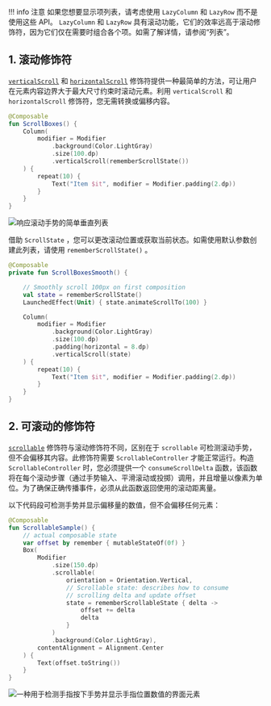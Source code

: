 !!! info 注意
    如果您想要显示项列表，请考虑使用 `LazyColumn` 和 `LazyRow` 而不是使用这些 API。 `LazyColumn` 和 `LazyRow` 具有滚动功能，它们的效率远高于滚动修饰符，因为它们仅在需要时组合各个项。如需了解详情，请参阅“列表”。

## 1. 滚动修饰符

[`verticalScroll`](https://developer.android.com/images/jetpack/compose/gestures-simplescroll.gif?hl=zh-cn) 和 [`horizontalScroll`](https://developer.android.com/reference/kotlin/androidx/compose/foundation/package-summary?hl=zh-cn#horizontalScroll(androidx.compose.ui.Modifier,androidx.compose.foundation.ScrollState,kotlin.Boolean,androidx.compose.foundation.gestures.FlingBehavior,kotlin.Boolean)) 修饰符提供一种最简单的方法，可让用户在元素内容边界大于最大尺寸约束时滚动元素。利用 `verticalScroll` 和 `horizontalScroll` 修饰符，您无需转换或偏移内容。

```kotlin
@Composable
fun ScrollBoxes() {
    Column(
        modifier = Modifier
            .background(Color.LightGray)
            .size(100.dp)
            .verticalScroll(rememberScrollState())
    ) {
        repeat(10) {
            Text("Item $it", modifier = Modifier.padding(2.dp))
        }
    }
}
```

![响应滚动手势的简单垂直列表](https://developer.android.com/images/jetpack/compose/gestures-simplescroll.gif?hl=zh-cn)

借助 `ScrollState` ，您可以更改滚动位置或获取当前状态。如需使用默认参数创建此列表，请使用 `rememberScrollState()` 。

```kotlin
@Composable
private fun ScrollBoxesSmooth() {

    // Smoothly scroll 100px on first composition
    val state = rememberScrollState()
    LaunchedEffect(Unit) { state.animateScrollTo(100) }

    Column(
        modifier = Modifier
            .background(Color.LightGray)
            .size(100.dp)
            .padding(horizontal = 8.dp)
            .verticalScroll(state)
    ) {
        repeat(10) {
            Text("Item $it", modifier = Modifier.padding(2.dp))
        }
    }
}
```

## 2. 可滚动的修饰符

[`scrollable`](https://developer.android.com/reference/kotlin/androidx/compose/foundation/gestures/package-summary?hl=zh-cn#scrollable(androidx.compose.ui.Modifier,androidx.compose.foundation.gestures.ScrollableState,androidx.compose.foundation.gestures.Orientation,kotlin.Boolean,kotlin.Boolean,androidx.compose.foundation.gestures.FlingBehavior,androidx.compose.foundation.interaction.MutableInteractionSource)) 修饰符与滚动修饰符不同，区别在于 `scrollable` 可检测滚动手势，但不会偏移其内容。此修饰符需要 `ScrollableController` 才能正常运行。构造 `ScrollableController` 时，您必须提供一个 `consumeScrollDelta` 函数，该函数将在每个滚动步骤（通过手势输入、平滑滚动或投掷）调用，并且增量以像素为单位。为了确保正确传播事件，必须从此函数返回使用的滚动距离量。

以下代码段可检测手势并显示偏移量的数值，但不会偏移任何元素：

```kotlin
@Composable
fun ScrollableSample() {
    // actual composable state
    var offset by remember { mutableStateOf(0f) }
    Box(
        Modifier
            .size(150.dp)
            .scrollable(
                orientation = Orientation.Vertical,
                // Scrollable state: describes how to consume
                // scrolling delta and update offset
                state = rememberScrollableState { delta ->
                    offset += delta
                    delta
                }
            )
            .background(Color.LightGray),
        contentAlignment = Alignment.Center
    ) {
        Text(offset.toString())
    }
}
```

![一种用于检测手指按下手势并显示手指位置数值的界面元素](https://developer.android.com/images/jetpack/compose/gestures-numeric-offset.gif?hl=zh-cn)
